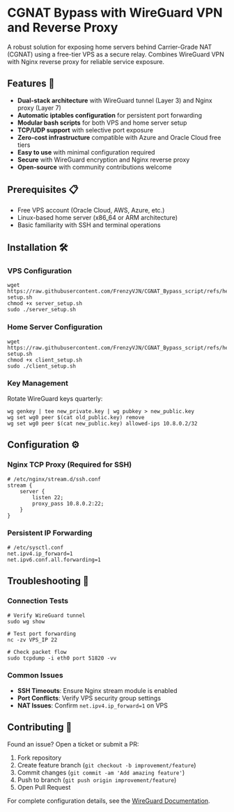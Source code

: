 # CGNAT Bypass with WireGuard VPN and Reverse Proxy 
A robust solution for exposing home servers behind Carrier-Grade NAT (CGNAT) using a free-tier VPS as a secure relay. Combines WireGuard VPN with Nginx reverse proxy for reliable service exposure.

## Features 🔌
- **Dual-stack architecture** with WireGuard tunnel (Layer 3) and Nginx proxy (Layer 7)
- **Automatic iptables configuration** for persistent port forwarding
- **Modular bash scripts** for both VPS and home server setup
- **TCP/UDP support** with selective port exposure
- **Zero-cost infrastructure** compatible with Azure and Oracle Cloud free tiers
- **Easy to use** with minimal configuration required
- **Secure** with WireGuard encryption and Nginx reverse proxy
- **Open-source** with community contributions welcome

## Prerequisites 📋
- Free VPS account (Oracle Cloud, AWS, Azure, etc.)
- Linux-based home server (x86_64 or ARM architecture)
- Basic familiarity with SSH and terminal operations

## Installation 🛠️

### VPS Configuration
```
wget https://raw.githubusercontent.com/FrenzyVJN/CGNAT_Bypass_script/refs/heads/main/server-setup.sh
chmod +x server_setup.sh
sudo ./server_setup.sh
```

### Home Server Configuration
```
wget https://raw.githubusercontent.com/FrenzyVJN/CGNAT_Bypass_script/refs/heads/main/client-setup.sh
chmod +x client_setup.sh
sudo ./client_setup.sh
```
### Key Management
Rotate WireGuard keys quarterly:
```
wg genkey | tee new_private.key | wg pubkey > new_public.key
wg set wg0 peer $(cat old_public.key) remove
wg set wg0 peer $(cat new_public.key) allowed-ips 10.8.0.2/32
```

## Configuration ⚙️
### Nginx TCP Proxy (Required for SSH)
```
# /etc/nginx/stream.d/ssh.conf
stream {
    server {
        listen 22;
        proxy_pass 10.8.0.2:22;
    }
}
```

### Persistent IP Forwarding
```
# /etc/sysctl.conf
net.ipv4.ip_forward=1
net.ipv6.conf.all.forwarding=1
```

## Troubleshooting 🚨
### Connection Tests
```
# Verify WireGuard tunnel
sudo wg show

# Test port forwarding
nc -zv VPS_IP 22

# Check packet flow
sudo tcpdump -i eth0 port 51820 -vv
```

### Common Issues
- **SSH Timeouts**: Ensure Nginx stream module is enabled
- **Port Conflicts**: Verify VPS security group settings
- **NAT Issues**: Confirm `net.ipv4.ip_forward=1` on VPS

## Contributing 🤝
Found an issue? Open a ticket or submit a PR:
1. Fork repository
2. Create feature branch (`git checkout -b improvement/feature`)
3. Commit changes (`git commit -am 'Add amazing feature'`)
4. Push to branch (`git push origin improvement/feature`)
5. Open Pull Request

For complete configuration details, see the [WireGuard Documentation](https://www.wireguard.com/).